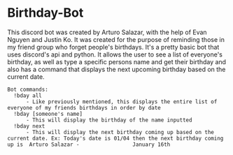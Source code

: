 # Birthday-Bot

  This discord bot was created by Arturo Salazar, with the help of Evan Nguyen and Justin Ko. It was created for the purpose of reminding those in my friend group who forget people's birthdays. It's a pretty basic bot that uses discord's api and python. It allows the user to see a list of everyone's birthday, as well as type a specific persons name and get their birthday and also has a command that displays the next upcoming birthday based on the current date.

    Bot commands:
      !bday all
          - Like previously mentioned, this displays the entire list of everyone of my friends birthdays in order by date
      !bday [someone's name]
          - This will display the birthday of the name inputted
      !bday next
          - This will display the next birthday coming up based on the current date. Ex: Today's date is 01/04 then the next birthday coming up is  Arturo Salazar -                 January 16th
